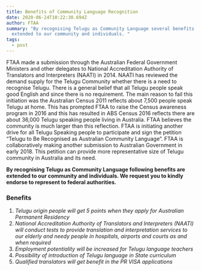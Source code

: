 ```yaml
---
title: Benefits of Community Language Recognition
date: 2020-06-24T10:22:30.694Z
author: FTAA
summary: "By recognising Telugu as Community Language several benefits are
  extended to our community and individuals. "
tags:
  - post
---
```



FTAA made a submission through the Australian Federal Government Ministers and other delegates to National Accreditation Authority of Translators and Interpreters (NAATI) in 2014. NAATI has reviewed the demand supply for the Telugu Community whether there is a need to recognise Telugu. There is a general belief that all Telugu people speak good English and since there is no requirement. The main reason to fail this initiation was the Australian Census 2011 reflects about 7,500 people speak Telugu at home. This has prompted FTAA to raise the Census awareness program in 2016 and this has resulted in ABS Census 2016 reflects there are about 36,000 Telugu speaking people living in Australia. FTAA believes the community is much larger than this reflection. FTAA is initiating another drive for all Telugu Speaking people to participate and sign the petition “Telugu to Be Recognised as Australian Community Language”. FTAA is collaboratively making another submission to Australian Government in early 2018. This petition can provide more representative size of Telugu community in Australia and its need. 

**By recognising Telugu as Community Language following benefits are extended to our community and individuals. We request you to kindly endorse to represent to federal authorities.** 

### **Benefits**

1. *Telugu origin people will get 5 points when they apply for Australian Permanent Residency*
2. *National Accreditation Authority of Translators and Interpreters (NAATI) will conduct tests to provide translation and interpretation services to our elderly and needy people in hospitals, airports and courts as and when required*
3. *Employment potentiality will be increased for Telugu language teachers*
4. *Possibility of introduction of Telugu language in State curriculum*
5. *Qualified translators will get benefit in the PR VISA applications*